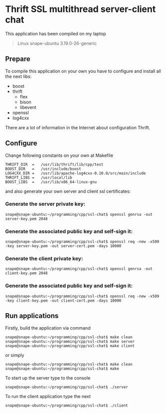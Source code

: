 # Thrift SSL multithread server-client chat
This application has been compiled on my laptop 
> Linux snape-ubuntu 3.19.0-26-generic

## Prepare
To compile this application on your own you have to configure and install all the next libs:
* boost
* thrift
	* flex
	* bison
	* libevent
* openssl
* log4cxx

There are a lot of information in the Internet about configuration Thrift.

## Configure
Change following constants on your own at Makefile
```
THRIFT_DIR	= 	/usr/lib/thrift/lib/cpp/test
BOOST_DIR	= 	/usr/include/boost
LOG4CXX_DIR	= 	/usr/lib/apache-log4cxx-0.10.0/src/main/include
THRIFT_LIBS	= 	/usr/local/lib
BOOST_LIBS 	= 	/usr/lib/x86_64-linux-gnu
```
and also generate your own server and client ssl certificates:
### Generate the server private key:
```
snape@snape-ubuntu:~/programming/cpp/ssl-chat$ openssl genrsa -out server-key.pem 2048
```
### Generate the associated public key and self-sign it:
```
snape@snape-ubuntu:~/programming/cpp/ssl-chat$ openssl req -new -x509 -key server-key.pem -out server-cert.pem -days 10000
```
### Generate the client private key:
```
snape@snape-ubuntu:~/programming/cpp/ssl-chat$ openssl genrsa -out client-key.pem 2048
```
### Generate the associated public key and self-sign it:
```
snape@snape-ubuntu:~/programming/cpp/ssl-chat$ openssl req -new -x509 -key client-key.pem -out client-cert.pem -days 10000
```


## Run applications

Firstly, build the application via command
```
snape@snape-ubuntu:~/programming/cpp/ssl-chat$ make clean
snape@snape-ubuntu:~/programming/cpp/ssl-chat$ make server
snape@snape-ubuntu:~/programming/cpp/ssl-chat$ make client
```
or simply
```
snape@snape-ubuntu:~/programming/cpp/ssl-chat$ make clean
snape@snape-ubuntu:~/programming/cpp/ssl-chat$ make
```

To start up the server type to the console
```
snape@snape-ubuntu:~/programming/cpp/ssl-chat$ ./server
```

To run the client application type the next
```
snape@snape-ubuntu:~/programming/cpp/ssl-chat$ ./client
```